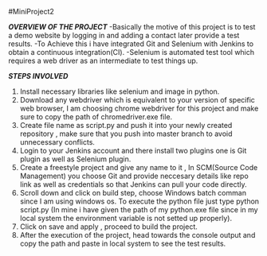 #MiniProject2

***OVERVIEW OF THE PROJECT***
-Basically the motive of this project is to test a demo website by logging in and adding a contact later provide a test results.
-To Achieve this i have integrated Git and Selenium with Jenkins to obtain a continuous integration(CI).
-Selenium is automated test tool which requires a web driver as an intermediate to test things up.



***STEPS INVOLVED***
1) Install necessary libraries like selenium and image in python.
2) Download any webdriver which is equivalent to your version of specific web browser, I am choosing chrome webdriver for this project and make sure to copy the path of chromedriver.exe file.
3) Create file name as script.py and push it into your newly created repository , make sure that you push into master branch to avoid unnecessary conflicts.
4) Login to your Jenkins account and there install two plugins one is Git plugin as well as Selenium plugin.
5) Create a freestyle project and give any name to it , In SCM(Source Code Management) you choose Git and provide neccesary details like repo link as well as credentials so that Jenkins can pull your code directly.
6) Scroll down and click on build step, choose Windows batch comman since I am using windows os. To execute the python file just type python script.py (In mine i have given the path of my python.exe file since in my local system the environment variable is not setted up properly).
7) Click on save and apply , proceed to build the project.
8) After the execution of the project, head towards the console output and copy the path and paste in local system to see the test results.
